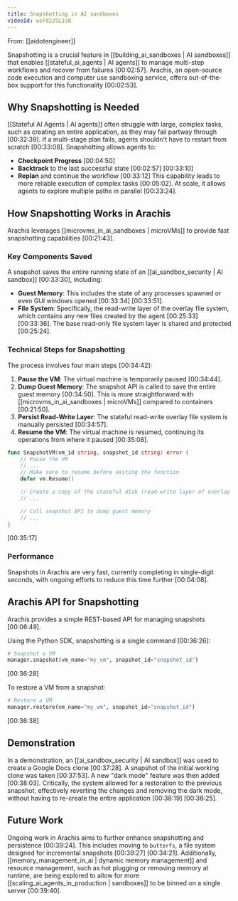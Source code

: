 ```yaml
---
title: Snapshotting in AI sandboxes
videoId: wsFd22SL1s8
---
```


From: [[aidotengineer]] <br/> 

Snapshotting is a crucial feature in [[building_ai_sandboxes | AI sandboxes]] that enables [[stateful_ai_agents | AI agents]] to manage multi-step workflows and recover from failures <a class="yt-timestamp" data-t="00:02:57">[00:02:57]</a>. Arachis, an open-source code execution and computer use sandboxing service, offers out-of-the-box support for this functionality <a class="yt-timestamp" data-t="00:02:53">[00:02:53]</a>.

## Why Snapshotting is Needed

[[Stateful AI Agents | AI agents]] often struggle with large, complex tasks, such as creating an entire application, as they may fail partway through <a class="yt-timestamp" data-t="00:32:39">[00:32:39]</a>. If a multi-stage plan fails, agents shouldn't have to restart from scratch <a class="yt-timestamp" data-t="00:33:08">[00:33:08]</a>. Snapshotting allows agents to:
*   **Checkpoint Progress** <a class="yt-timestamp" data-t="00:04:50">[00:04:50]</a>
*   **Backtrack** to the last successful state <a class="yt-timestamp" data-t="00:02:57">[00:02:57]</a> <a class="yt-timestamp" data-t="00:33:10">[00:33:10]</a>
*   **Replan** and continue the workflow <a class="yt-timestamp" data-t="00:33:12">[00:33:12]</a>
This capability leads to more reliable execution of complex tasks <a class="yt-timestamp" data-t="00:05:02">[00:05:02]</a>. At scale, it allows agents to explore multiple paths in parallel <a class="yt-timestamp" data-t="00:33:24">[00:33:24]</a>.

## How Snapshotting Works in Arachis

Arachis leverages [[microvms_in_ai_sandboxes | microVMs]] to provide fast snapshotting capabilities <a class="yt-timestamp" data-t="00:21:43">[00:21:43]</a>.

### Key Components Saved
A snapshot saves the entire running state of an [[ai_sandbox_security | AI sandbox]] <a class="yt-timestamp" data-t="00:33:30">[00:33:30]</a>, including:
*   **Guest Memory**: This includes the state of any processes spawned or even GUI windows opened <a class="yt-timestamp" data-t="00:33:34">[00:33:34]</a> <a class="yt-timestamp" data-t="00:33:51">[00:33:51]</a>.
*   **File System**: Specifically, the read-write layer of the overlay file system, which contains any new files created by the agent <a class="yt-timestamp" data-t="00:25:33">[00:25:33]</a> <a class="yt-timestamp" data-t="00:33:36">[00:33:36]</a>. The base read-only file system layer is shared and protected <a class="yt-timestamp" data-t="00:25:24">[00:25:24]</a>.

### Technical Steps for Snapshotting
The process involves four main steps <a class="yt-timestamp" data-t="00:34:42">[00:34:42]</a>:
1.  **Pause the VM**: The virtual machine is temporarily paused <a class="yt-timestamp" data-t="00:34:44">[00:34:44]</a>.
2.  **Dump Guest Memory**: The snapshot API is called to save the entire guest memory <a class="yt-timestamp" data-t="00:34:50">[00:34:50]</a>. This is more straightforward with [[microvms_in_ai_sandboxes | microVMs]] compared to containers <a class="yt-timestamp" data-t="00:21:50">[00:21:50]</a>.
3.  **Persist Read-Write Layer**: The stateful read-write overlay file system is manually persisted <a class="yt-timestamp" data-t="00:34:57">[00:34:57]</a>.
4.  **Resume the VM**: The virtual machine is resumed, continuing its operations from where it paused <a class="yt-timestamp" data-t="00:35:08">[00:35:08]</a>.

```go
func SnapshotVM(vm_id string, snapshot_id string) error {
    // Pause the VM
    // ...
    // Make sure to resume before exiting the function
    defer vm.Resume()

    // Create a copy of the stateful disk (read-write layer of overlay FS)
    // ...

    // Call snapshot API to dump guest memory
    // ...
}
```
<a class="yt-timestamp" data-t="00:35:17">[00:35:17]</a>

### Performance
Snapshots in Arachis are very fast, currently completing in single-digit seconds, with ongoing efforts to reduce this time further <a class="yt-timestamp" data-t="00:04:08">[00:04:08]</a>.

## Arachis API for Snapshotting
Arachis provides a simple REST-based API for managing snapshots <a class="yt-timestamp" data-t="00:06:49">[00:06:49]</a>.

Using the Python SDK, snapshotting is a single command <a class="yt-timestamp" data-t="00:36:26">[00:36:26]</a>:
```python
# Snapshot a VM
manager.snapshot(vm_name="my_vm", snapshot_id="snapshot_id")
```
<a class="yt-timestamp" data-t="00:36:28">[00:36:28]</a>

To restore a VM from a snapshot:
```python
# Restore a VM
manager.restore(vm_name="my_vm", snapshot_id="snapshot_id")
```
<a class="yt-timestamp" data-t="00:36:38">[00:36:38]</a>

## Demonstration
In a demonstration, an [[ai_sandbox_security | AI sandbox]] was used to create a Google Docs clone <a class="yt-timestamp" data-t="00:37:28">[00:37:28]</a>. A snapshot of the initial working clone was taken <a class="yt-timestamp" data-t="00:37:53">[00:37:53]</a>. A new "dark mode" feature was then added <a class="yt-timestamp" data-t="00:38:03">[00:38:03]</a>. Critically, the system allowed for a restoration to the previous snapshot, effectively reverting the changes and removing the dark mode, without having to re-create the entire application <a class="yt-timestamp" data-t="00:38:19">[00:38:19]</a> <a class="yt-timestamp" data-t="00:38:25">[00:38:25]</a>.

## Future Work
Ongoing work in Arachis aims to further enhance snapshotting and persistence <a class="yt-timestamp" data-t="00:39:24">[00:39:24]</a>. This includes moving to `butterfs`, a file system designed for incremental snapshots <a class="yt-timestamp" data-t="00:39:27">[00:39:27]</a> <a class="yt-timestamp" data-t="00:34:21">[00:34:21]</a>. Additionally, [[memory_management_in_ai | dynamic memory management]] and resource management, such as hot plugging or removing memory at runtime, are being explored to allow for more [[scaling_ai_agents_in_production | sandboxes]] to be binned on a single server <a class="yt-timestamp" data-t="00:39:40">[00:39:40]</a>.